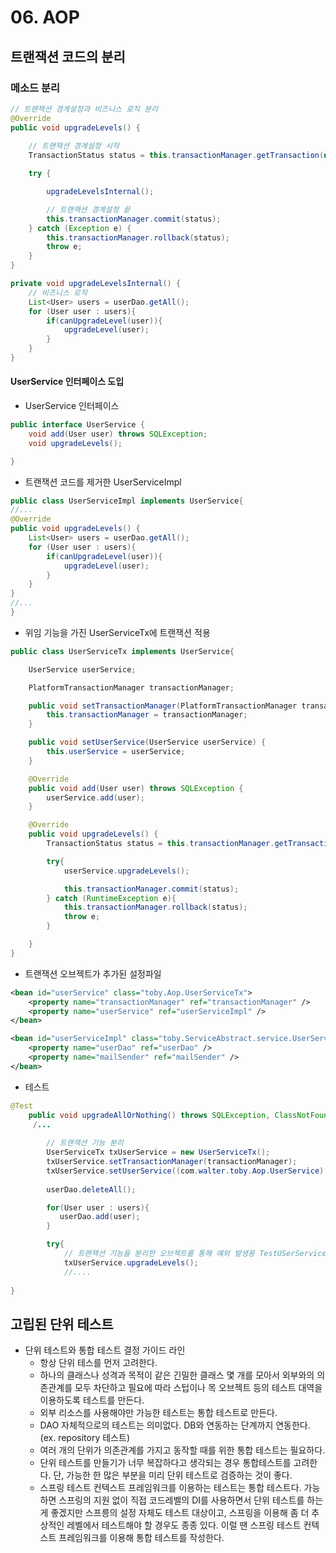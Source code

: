 # 06. AOP
## 트랜잭션 코드의 분리
### 메소드 분리
``` java 
// 트랜잭션 경계설정과 비즈니스 로직 분리
@Override
public void upgradeLevels() {
    
    // 트랜잭션 경계설정 시작
    TransactionStatus status = this.transactionManager.getTransaction(new DefaultTransactionDefinition());

    try {

        upgradeLevelsInternal();

        // 트랜잭션 경계설정 끝
        this.transactionManager.commit(status);
    } catch (Exception e) {
        this.transactionManager.rollback(status);
        throw e;
    }
}

private void upgradeLevelsInternal() {
    // 비즈니스 로직
    List<User> users = userDao.getAll();
    for (User user : users){
        if(canUpgradeLevel(user)){
            upgradeLevel(user);
        }
    }
}

```

#### UserService 인터페이스 도입
- UserService 인터페이스
``` java 
public interface UserService {
    void add(User user) throws SQLException;
    void upgradeLevels();

}
```
- 트랜잭션 코드를 제거한 UserServiceImpl
``` java
public class UserServiceImpl implements UserService{
//...
@Override
public void upgradeLevels() {
    List<User> users = userDao.getAll();
    for (User user : users){
        if(canUpgradeLevel(user)){
            upgradeLevel(user);
        }
    }
}
//...
}
```
- 위임 기능을 가진 UserServiceTx에 트랜잭션 적용
``` java 
public class UserServiceTx implements UserService{

    UserService userService;

    PlatformTransactionManager transactionManager;

    public void setTransactionManager(PlatformTransactionManager transactionManager) {
        this.transactionManager = transactionManager;
    }

    public void setUserService(UserService userService) {
        this.userService = userService;
    }

    @Override
    public void add(User user) throws SQLException {
        userService.add(user);
    }

    @Override
    public void upgradeLevels() {
        TransactionStatus status = this.transactionManager.getTransaction(new DefaultTransactionDefinition());

        try{
            userService.upgradeLevels();

            this.transactionManager.commit(status);
        } catch (RuntimeException e){
            this.transactionManager.rollback(status);
            throw e;
        }

    }
}
```
- 트랜잭션 오브젝트가 추가된 설정파일
``` xml
<bean id="userService" class="toby.Aop.UserServiceTx">
    <property name="transactionManager" ref="transactionManager" />
    <property name="userService" ref="userServiceImpl" />
</bean>

<bean id="userServiceImpl" class="toby.ServiceAbstract.service.UserServiceImpl">
    <property name="userDao" ref="userDao" />
    <property name="mailSender" ref="mailSender" />
</bean>

```
- 테스트
``` java 
@Test
    public void upgradeAllOrNothing() throws SQLException, ClassNotFoundException {
     /...
        
        // 트랜잭션 기능 분리
        UserServiceTx txUserService = new UserServiceTx();
        txUserService.setTransactionManager(transactionManager);
        txUserService.setUserService((com.walter.toby.Aop.UserService) testUserService);
        
        userDao.deleteAll();

        for(User user : users){
           userDao.add(user);
        }

        try{
            // 트랜잭션 기능을 분리한 오브젝트를 통해 예외 발생용 TestUSerService가 호출되게 해야 한다.
            txUserService.upgradeLevels();
			//....
    
}
```

## 고립된 단위 테스트
- 단위 테스트와 통합 테스트  결정 가이드 라인
	- 항상 단위 테스를 먼저 고려한다.
	- 하나의 클래스나 성격과 목적이 같은 긴밀한 클래스 몇 개를 모아서 외부와의 의존관계를 모두 차단하고 필요에 따라 스텁이나 목 오브젝트 등의 테스트 대역을 이용하도록 테스트를 만든다.
	- 외부 리소스를 사용해야만 가능한 테스트는 통합 테스트로 만든다.
	- DAO 자체적으로의 테스트는 의미없다. DB와 연동하는 단계까지 연동한다. (ex. repository 테스트)
	- 여러 개의 단위가 의존관계를 가지고 동작할 때를 위한 통합 테스트는 필요하다.
	- 단위 테스트를 만들기가 너무 복잡하다고 생각되는 경우 통합테스트를 고려한다. 단, 가능한 한 많은 부분을 미리 단위 테스트로 검증하는 것이 좋다.
	- 스프링 테스트 컨텍스트 프레임워크를 이용하는 테스트는 통합 테스트다. 가능하면 스프링의 지원 없이 직접 코드레벨의 DI를 사용하면서 단위 테스트를 하는게 좋겠지만 스프릉의 설정 자체도 테스트 대상이고, 스프링을 이용해 좀 더 추상적인 레벨에서 테스트해야 할 경우도 종종 있다. 이럴 땐 스프링 테스트 컨텍스트 프레임워크를 이용해 통합 테스트를 작성한다.
